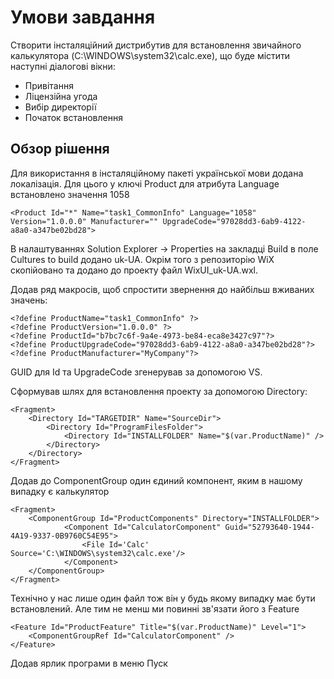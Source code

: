 # Умови завдання
Створити інсталяційний дистрибутив для встановлення звичайного калькулятора (C:\WINDOWS\system32\calc.exe), що буде містити наступні діалогові вікни:
- Привітання
- Ліцензійна угода
- Вибір директорії
- Початок встановлення

## Обзор рішення
Для використання в інсталяційному пакеті української мови додана локалізація. Для цього у ключі Product для атрибута Language встановлено значення 1058

~~~wix
<Product Id="*" Name="task1_CommonInfo" Language="1058" Version="1.0.0.0" Manufacturer="" UpgradeCode="97028dd3-6ab9-4122-a8a0-a347be02bd28">
~~~
В налаштуваннях Solution Explorer -> Properties на закладці Build в поле Cultures to build додано uk-UA. Окрім того з репозиторію WiX скопійовано та додано до проекту файл WixUI_uk-UA.wxl.

Додав ряд макросів, щоб спростити звернення до найбільш вживаних значень:
~~~wix
<?define ProductName="task1_CommonInfo" ?>
<?define ProductVersion="1.0.0.0" ?>
<?define ProductId="b7bc7c6f-9a4e-4973-be84-eca8e3427c97"?>
<?define ProductUpgradeCode="97028dd3-6ab9-4122-a8a0-a347be02bd28"?>
<?define ProductManufacturer="MyCompany"?>
~~~

GUID для Id та UpgradeCode згенерував за допомогою VS.

Сформував шлях для встановлення проекту за допомогою  Directory:
~~~wix
<Fragment>
    <Directory Id="TARGETDIR" Name="SourceDir">
        <Directory Id="ProgramFilesFolder">
            <Directory Id="INSTALLFOLDER" Name="$(var.ProductName)" />
        </Directory>
    </Directory>
</Fragment>
~~~

Додав до ComponentGroup один єдиний компонент, яким в нашому випадку є калькулятор
~~~wix
<Fragment>
    <ComponentGroup Id="ProductComponents" Directory="INSTALLFOLDER">
            <Component Id="CalculatorComponent" Guid="52793640-1944-4A19-9337-0B9760C54E95">
                <File Id='Calc' Source='C:\WINDOWS\system32\calc.exe'/>
            </Component> 
    </ComponentGroup>
</Fragment>
~~~

Технічно у нас лише один файл тож він у будь якому випадку має бути встановлений. Але тим не менш ми повинні зв'язати його з Feature 
~~~wix
<Feature Id="ProductFeature" Title="$(var.ProductName)" Level="1">
	<ComponentGroupRef Id="CalculatorComponent" />
</Feature>
~~~

Додав ярлик програми в меню Пуск



